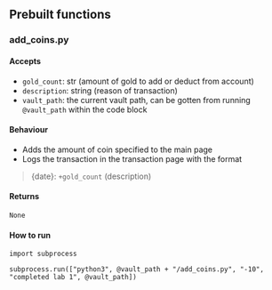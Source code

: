 ## Prebuilt functions
### add_coins.py
#### Accepts
- `gold_count`: str (amount of gold to add or deduct from account)
- `description`: string (reason of transaction)
- `vault_path`: the current vault path, can be gotten from running `@vault_path` within the code block
#### Behaviour
- Adds the amount of coin specified to the main page
- Logs the transaction in the transaction page with the format
> {date}: `+gold_count` (description)
#### Returns
`None`
#### How to run
```run-python
import subprocess

subprocess.run(["python3", @vault_path + "/add_coins.py", "-10", "completed lab 1", @vault_path])
```